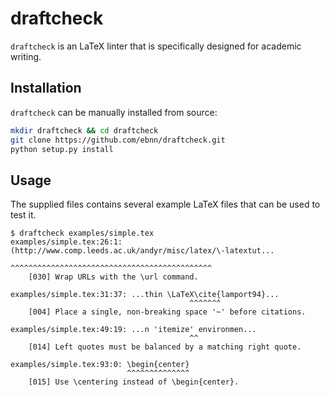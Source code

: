 draftcheck
==========

`draftcheck` is an LaTeX linter that is specifically designed for academic writing.

Installation
------------

`draftcheck` can be manually installed from source:

```bash
mkdir draftcheck && cd draftcheck
git clone https://github.com/ebnn/draftcheck.git
python setup.py install
```

Usage
-----

The supplied files contains several example LaTeX files that can be used to test it.

```
$ draftcheck examples/simple.tex
examples/simple.tex:26:1: (http://www.comp.leeds.ac.uk/andyr/misc/latex/\-latextut...
                           ^^^^^^^^^^^^^^^^^^^^^^^^^^^^^^^^^^^^^^^^^^^^^
	[030] Wrap URLs with the \url command.

examples/simple.tex:31:37: ...thin \LaTeX\cite{lamport94}...
                                        ^^^^^^^
	[004] Place a single, non-breaking space '~' before citations.

examples/simple.tex:49:19: ...n 'itemize' environmen...
                                        ^^
	[014] Left quotes must be balanced by a matching right quote.

examples/simple.tex:93:0: \begin{center}
                          ^^^^^^^^^^^^^^
	[015] Use \centering instead of \begin{center}.
```